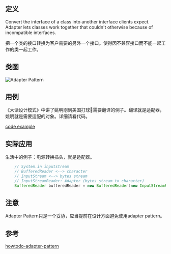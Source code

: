 
## 定义

Convert the interface of a class into another interface clients expect. 
Adapter lets classes work together that couldn't otherwise because of 
incompatible interfaces.

把一个类的接口转换为客户需要的另外一个接口。使得因不兼容接口而不能一起工作的类一起工作。

## 类图

![Adapter Pattern](https://gitee.com/gdhu/testtingop/raw/master/2019-11-29_014.jpg)

## 用例

《大话设计模式》中讲了姚明刚到美国打球🏀需要翻译的例子。翻译就是适配器，姚明就是需要适配的对象。详细请看代码。

[code example](./code/u017)

## 实际应用

生活中的例子：电源转换插头，就是适配器。

```java
    // System.in inputstream
    // BufferedReader <--> character
    // InputStream <--> bytes stream
    // InputStreamReader: Adapter (bytes stream to character)
    BufferedReader bufferedReader = new BufferedReader(new InputStreamReader(System.in));
```



## 注意

Adapter Pattern只是一个妥协，应当提前在设计方面避免使用adapter pattern。

## 参考

[howtodo-adapter-pattern](https://howtodoinjava.com/design-patterns/structural/adapter-design-pattern-in-java/)